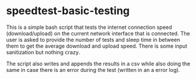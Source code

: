 # speedtest-basic-testing

 This is a simple bash script that tests the internet connection speed (download/upload) on the current network interface that is connected.
The user is asked to provide the number of tests and sleep time in between them to get the average download and upload speed. There is some input sanitization but nothing crazy. 

The script also writes and appends the results in a csv while also doing the same in case there is an error during the test (written in an a error log).
